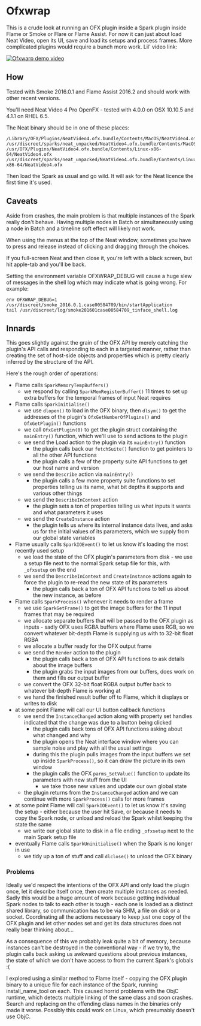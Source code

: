 # Ofxwrap
This is a crude look at running an OFX plugin inside a Spark plugin inside Flame or Smoke or Flare or Flame Assist. For now it can just about load Neat Video, open its UI, save and load its setups and process frames.  More complicated plugins would require a bunch more work.  Lil' video link:

[![Ofxwarp demo video](http://img.youtube.com/vi/tMaSOM4HADc/3.jpg)](http://www.youtube.com/watch?v=tMaSOM4HADc)

## How
Tested with Smoke 2016.0.1 and Flame Assist 2016.2 and should work with other recent versions.

You'll need Neat Video 4 Pro OpenFX - tested with 4.0.0 on OSX 10.10.5 and 4.1.1 on RHEL 6.5.

The Neat binary should be in one of these places:
```
/Library/OFX/Plugins/NeatVideo4.ofx.bundle/Contents/MacOS/NeatVideo4.ofx
/usr/discreet/sparks/neat_unpacked/NeatVideo4.ofx.bundle/Contents/MacOS/NeatVideo4.ofx
/usr/OFX/Plugins/NeatVideo4.ofx.bundle/Contents/Linux-x86-64/NeatVideo4.ofx
/usr/discreet/sparks/neat_unpacked/NeatVideo4.ofx.bundle/Contents/Linux-x86-64/NeatVideo4.ofx
```

Then load the Spark as usual and go wild.  It will ask for the Neat licence the first time it's used.

## Caveats
Aside from crashes, the main problem is that multiple instances of the Spark really don't behave.  Having multiple nodes in Batch or simultaneously using a node in Batch and a timeline soft effect will likely not work.

When using the menus at the top of the Neat window, sometimes you have to press and release instead of clicking and dragging through the choices.

If you full-screen Neat and then close it, you're left with a black screen, but hit apple-tab and you'll be back.

Setting the environment variable OFXWRAP_DEBUG will cause a huge slew of messages in the shell log which may indicate what is going wrong.  For example:

```
env OFXWRAP_DEBUG=1 /usr/discreet/smoke_2016.0.1.case00584709/bin/startApplication
tail /usr/discreet/log/smoke201601case00584709_tinface_shell.log
```

## Innards
This goes slightly against the grain of the OFX API by merely catching the plugin's API calls and responding to each in a targeted manner, rather than creating the set of host-side objects and properties which is pretty clearly inferred by the structure of the API.

Here's the rough order of operations:
- Flame calls `SparkMemoryTempBuffers()`
  - we respond by calling `SparkMemRegisterBuffer()` 11 times to set up extra buffers for the temporal frames of input Neat requires
- Flame calls `SparkInitialise()`
  - we use `dlopen()` to load in the OFX binary, then `dlsym()` to get the addresses of the plugin's `OfxGetNumberOfPlugins()` and `OfxGetPlugin()` functions
  - we call `OfxGetPlugin(0)` to get the plugin struct containing the `mainEntry()` function, which we'll use to send actions to the plugin
  - we send the Load action to the plugin via its `mainEntry()` function
    - the plugin calls back our `fetchSuite()` function to get pointers to all the other API functions
    - the plugin calls a few of the property suite API functions to get our host name and version
  - we send the `Describe` action via `mainEntry()`
    - the plugin calls a few more property suite functions to set properties telling us its name, what bit depths it supports and various other things
  - we send the `DescribeInContext` action
    - the plugin sets a ton of properties telling us what inputs it wants and what parameters it uses
  - we send the `CreateInstance` action
    - the plugin tells us where its internal instance data lives, and asks us for the initial values of its parameters, which we supply from our global state variables
- Flame usually calls `SparkIOEvent()` to let us know it's loading the most recently used setup
  - we load the state of the OFX plugin's parameters from disk - we use a setup file next to the normal Spark setup file for this, with `_ofxsetup` on the end
  - we send the `DescribeInContext` and `CreateInstance` actions again to force the plugin to re-read the new state of its parameters
    - the plugin calls back a ton of OFX API functions to tell us about the new instance, as before
- Flame calls `SparkProcess()` whenever it needs to render a frame
  - we use `SparkGetFrame()` to get the image buffers for the 11 input frames that may be required
  - we allocate separate buffers that will be passed to the OFX plugin as inputs - sadly OFX uses RGBA buffers where Flame uses RGB, so we convert whatever bit-depth Flame is supplying us with to 32-bit float RGBA
  - we allocate a buffer ready for the OFX output frame
  - we send the `Render` action to the plugin
    - the plugin calls back a ton of OFX API functions to ask details about the image buffers
    - the plugin grabs the input images from our buffers, does work on them and fills our output buffer
  - we convert the OFX 32-bit float RGBA output buffer back to whatever bit-depth Flame is working at
  - we hand the finished result buffer off to Flame, which it displays or writes to disk
- at some point Flame will call our UI button callback functions
  - we send the `InstanceChanged` action along with property set handles indicated that the change was due to a button being clicked
    - the plugin calls back tons of OFX API functions asking about what changed and why
    - the plugin opens the Neat interface window where you can sample noise and play with all the usual settings
    - during this the plugin pulls images from the input buffers we set up inside `SparkProcess()`, so it can draw the picture in its own window
    - the plugin calls the OFX `parms_SetValue()` function to update its parameters with new stuff from the UI
      - we take those new values and update our own global state
  - the plugin returns from the `InstanceChanged` action and we can continue with more `SparkProcess()` calls for more frames
- at some point Flame will call `SparkIOEvent()` to let us know it's saving the setup - either because the user hit Save, or because it needs to copy the Spark node, or unload and reload the Spark whilst keeping the state the same
  - we write our global state to disk in a file ending `_ofxsetup` next to the main Spark setup file
- eventually Flame calls `SparkUninitialise()` when the Spark is no longer in use
  - we tidy up a ton of stuff and call `dlclose()` to unload the OFX binary

### Problems
Ideally we'd respect the intentions of the OFX API and only load the plugin once, let it describe itself once, then create multiple instances as needed.  Sadly this would be a huge amount of work because getting individual Spark nodes to talk to each other is tough - each one is loaded as a distinct shared library, so communication has to be via SHM, a file on disk or a socket.  Coordinating all the actions necessary to keep just one copy of the OFX plugin and let other nodes set and get its data structures does not really bear thinking about...

As a consequence of this we probably leak quite a bit of memory, because instances can't be destroyed in the conventional way - if we try to, the plugin calls back asking us awkward questions about previous instances, the state of which we don't have access to from the current Spark's globals :(

I explored using a similar method to Flame itself - copying the OFX plugin binary to a unique file for each instance of the Spark, running install_name_tool on each.  This caused horrid problems with the ObjC runtime, which detects multiple linking of the same class and soon crashes.  Search and replacing on the offending class names in the binaries only made it worse. Possibly this could work on Linux, which presumably doesn't use ObjC.
